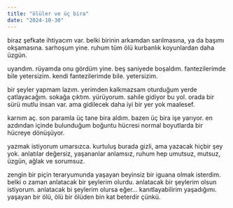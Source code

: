 ```yaml
---
title: "ölüler ve üç bira"
date: "2024-10-30"
---
```


biraz şefkate ihtiyacım var. belki birinin arkamdan sarılmasına, ya da başımı okşamasına. sarhoşum yine. ruhum tüm ölü kurbanlık koyunlardan daha üzgün.

uyandım. rüyamda onu gördüm yine. beş saniyede boşaldım. fantezilerimde bile yetersizim. kendi fantezilerimde bile. yetersizim.

bir şeyler yapmam lazım. yerimden kalkmazsam oturduğum yerde çatlayacağım. sokağa çıktım. yürüyorum. sahile gidiyor bu yol. orada bir sürü mutlu insan var. ama gidilecek daha iyi bir yer yok maalesef.

karnım aç. son paramla üç tane bira aldım. bazen üç bira işe yarıyor. en azdından içinde bulunduğum boğuntu hücresi normal boyutlarda bir hücreye dönüşüyor.

yazmak istiyorum umarsızca. kurtuluş burada gizli, ama yazacak hiçbir şey yok. anlatılar değersiz, yaşananlar anlamsız, ruhum hep umutsuz, mutsuz, üzgün, ağlak ve sorumsuz.

zengin bir piçin teraryumunda yaşayan beyinsiz bir iguana olmak isterdim. belki o zaman anlatacak bir şeylerim olurdu. anlatacak bir şeylerim olsun istiyorum. anlatacak bi şeylerim olursa eğer… kanıtlayabilirim yaşadığımı. yaşayan bir ölü, ölü bir ölüden bin kat beterdir çünkü.
